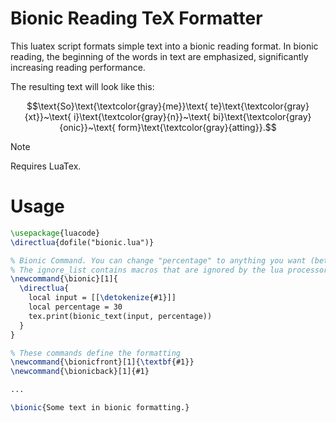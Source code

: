 # Bionic Reading TeX Formatter

This luatex script formats simple text into a bionic reading format. In bionic reading, the beginning of the words in text are emphasized, significantly increasing reading performance.

The resulting text will look like this: 

$$\text{So}\text{\textcolor{gray}{me}}\text{ te}\text{\textcolor{gray}{xt}}~\text{ i}\text{\textcolor{gray}{n}}~\text{ bi}\text{\textcolor{gray}{onic}}~\text{ form}\text{\textcolor{gray}{atting}}.$$

> [!NOTE]
> Requires LuaTex.


# Usage

```tex
\usepackage{luacode}
\directlua{dofile("bionic.lua")}

% Bionic Command. You can change "percentage" to anything you want (between 0 and 100)
% The ignore_list contains macros that are ignored by the lua processor
\newcommand{\bionic}[1]{
  \directlua{
    local input = [[\detokenize{#1}]]
    local percentage = 30
    tex.print(bionic_text(input, percentage))
  }
}

% These commands define the formatting
\newcommand{\bionicfront}[1]{\textbf{#1}}
\newcommand{\bionicback}[1]{#1}

...

\bionic{Some text in bionic formatting.}
```